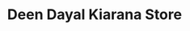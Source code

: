 ---
title: "Deen Dayal Kiarana Store"
url: /ghaziabad/deen-dayal-kiarana-store/
shop: Lebensmittel
---